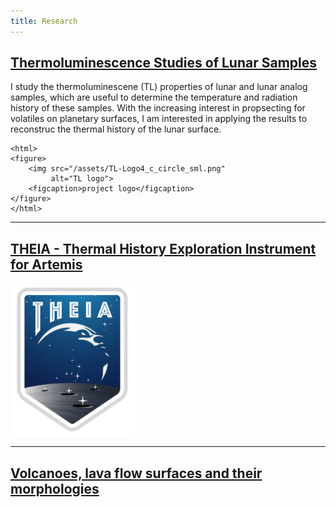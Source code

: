 ```yaml
---
title: Research
---
```


## <u>Thermoluminescence Studies of Lunar Samples</u>

I study the thermoluminescene (TL) properties of lunar and lunar analog samples, which are useful to determine the temperature and radiation history of these samples. With the increasing interest in propsecting for volatiles on planetary surfaces, I am interested in applying the results to reconstruc the thermal history of the lunar surface. 



```
<html>
<figure>
    <img src="/assets/TL-Logo4_c_circle_sml.png"
         alt="TL logo">
    <figcaption>project logo</figcaption>
</figure>
</html>
```

------

## <u>THEIA - Thermal History Exploration Instrument for Artemis</u>

<img src="static/THEIA_logo.png" width="200">

____

## <u>Volcanoes, lava flow surfaces and their morphologies</u>


